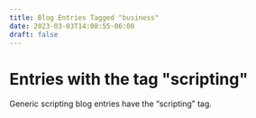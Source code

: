 ```yaml
---
title: Blog Entries Tagged "business"
date: 2023-03-03T14:08:55-06:00
draft: false
---
```

# Entries with the tag "scripting"

Generic scripting blog entries have the “scripting” tag.
